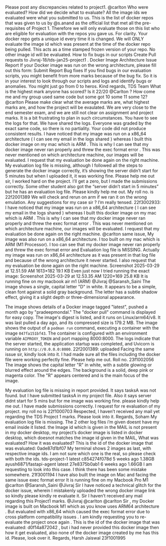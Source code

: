 Please post any discrepancies related to project1. @carlton Who were evaluated? How did we decide what to evaluate? All the image ids we evaluated were what you submitted to us. This is the list of docker repos that was given to us by @s.anand as the official list that met all the pre-requisites of Project 1. Therefore we will only evaluate those on this list who are eligible for evaluation with the repos you gave us. For clarity. Your docker repo gets a unique id every time it is changed. We will ONLY evaluate the image id which was present at the time of the docker repo being pulled. This acts as a time stamped frozen version of your repo. No other image id will be evaluated. How to fix bugs in our scripts Create Pull requests to Jivraj-18/tds-jan25-project1 . Docker Image Architecture Issue Report If your Docker image was run on the wrong architecture, please fill out this form: Submit Report Bug fixes If you find bugs in our evaluation scripts, you might benefit from more marks because of the bug fix. So it is in your interest to look through our scripts and logs and identify bugs or anomalies. You might just go from 0 to heros. Kind regards, TDS Team
What is the highest mark anyone has scored? Is it 22/20 @Carlton ?
How come me and my group used same code but some got 10 some 11 some 12?
@carlton Please make clear what the average marks are, what highest marks are, and how the project will be evaulated. We are very close to the end semester exam, and we are still not clear on assignment and project marks. It is a bit frustrating to plan in such circumstances.
You have to see the logs for that. We have shared the logs. Everyone was graded by the exact same code, so there is no partiality. Your code did not produce consistent results.
I have noticed that my image was run on a x86_64 architecture ( I can see my email in the logs shared ) whereas I built this docker image on my mac which is ARM . This is why I can see that my docker image never ran properly and threw the exec format error . This was never mentioned on which architecture machine, our images will be evaluated. I request that my evaluation be done again on the right machine.
My evaluation log file is missing, although I followed all the steps to generate the docker image correctly, it’s showing the server didn’t start for 5 minutes but when I uploaded it, it was working fine. Please help me out sir, I worked hard on the project. I’ll get a zero, but I made the submissions correctly. Some other student also got the “server didn’t start in 5 minutes” but he has an evaluation log file. Please kindly help me out. My roll no. is 22f2001389
We will check and rerun on arm if we ran it on the wrong emulation.
Any suggestions for my case sir ? I’m really tensed.
22f3002933: I have noticed that my image was run on a x86_64 architecture ( I can see my email in the logs shared ) whereas I built this docker image on my mac which is ARM . This is why I can see that my docker image never ran properly and threw the exec format error . This was never mentioned on which architecture machine, our images will be evaluated. I request that my evaluation be done again on the right machine. @carlton same issue, My image was also run on a x86_64 architecture. I too built on my mac which is ARM (M1 Processor). I too can see that my docker image never ran properly and threw the exec format error and Evaluation log file is MISSING. Actually my image was run on x86_64 architecture as it was present in that log file and because of the wrong architecture it never started. I also request that my evaluation be done again on the right machine. Screenshot 2025-03-29 at 12.51.59 AM 1613×182 19.1 KB Even just now I tried running the exact image: Screenshot 2025-03-29 at 12.53.35 AM 1220×169 25.8 KB It is running fine on my macbook air m1 (ARM) @Jivraj @Saransh_Saini
The image shows a single, capital letter "D" in white. It appears to be a simple, clean font against a solid gray background. The letter has a subtle shadow effect, giving it a slight depth or three-dimensional appearance.

The image shows details of a Docker image tagged "latest", pushed a month ago by "pradeepmondal."  The "docker pull" command is displayed for easy copy.  The image's digest is listed, and it runs on Linux/arm64/v8.  It was last pulled a day ago, and its compressed size is 179.2 MB.
The image shows the output of a `podman run` command, executing a container with the image `047fa151bf43`. The container is configured with an environment variable `AIPROXY_TOKEN` and port mapping 8000:8000.  The logs indicate that the server started, the application startup was completed, and Uvicorn is running on `http://0.0.0.0:8000`.
22f2001389: uploaded Facing the same issue sir, kindly look into it. I had made sure all the files including the docker file were working perfectly fine. Please help me out. Roll no. 23f1002056
The image shows the capital letter "R" in white, with a subtle glowing or blurred effect around the edges. The background is a solid, deep pink or magenta color. The "R" appears centered and is the main focus of the image.

My evaluation log file is missing in report provided. It says tasksA was not found. but I have submitted tasksA in my project file. Also it says server didnt start for 5 mins but for me image was working fine. please kindly help me out. I have made submissions correctly. I request for re evaluation of my project. my roll no is 22f1000703
Respected, I haven’t received any mail yet regarding the TDS Project 1 marks. Please look into it. Regards, Soham
My evaluation log file is missing. The 2 other log files i’m given doesnt have my email inside it listed. the Image id which is given in the MAIL is not present in my docker desktop, my project’s docker image is listed in docker desktop, which doesnot matches the image id given in the MAIL, What was evaluated? How it was evaluated? This is the id of the docker image that was evaluated: 0ade87d1bf07 My terminal shows 2 images as last, with respective image ids. I am not sure which one is the real, so please check with both the ids. tds-project-1              latest    c854274f078d   5 weeks ago    1.38GB ayush6871/fastapi-agent    latest    27e8375b0ab1   6 weeks ago    1.66GB I am requesting to look into this case. I think there has been some mistake somewhere. 21f3001194
I have also built the image on Mac and facing the same issue exec format error It is running fine on my Macbook Pro M1 @carlton @Saransh_Saini @Jivraj
Sir I have noticed a technical glitch for the docker issue, wherein I mistakenly uploaded the wrong docker image link so kindly please kindly re evaluate it.
Sir I haven’t received any mail regarding this Project1 marks. @Jivraj @carlton
@carlton Sir , my Docker image is built on Macbook M1 which as you know uses ARM64 architecture . But evaluated with x86_64 which caused the exec format error due to cross platform compatibility issues . I am kindly requesting you to re-evaluate the project once again .
This is the id of the docker image that was evaluated: d0f14a872042  , but i had never provided this docker image then how it get evaluated, also none of the docker image created by me has this id. Please, look over it. Regards, Harsh Jaiswal 23f1001995
